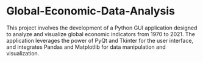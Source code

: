 # Global-Economic-Data-Analysis
This project involves the development of a Python GUI application designed to analyze and visualize global economic indicators from 1970 to 2021. The application leverages the power of PyQt and Tkinter for the user interface, and integrates Pandas and Matplotlib for data manipulation and visualization.
